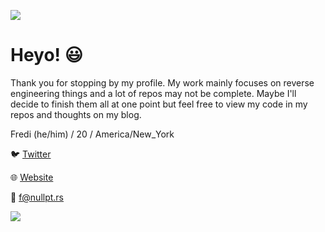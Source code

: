 ![](https://i.imgur.com/4M7IWwP.gif)
# Heyo! 😃
Thank you for stopping by my profile. My work mainly focuses on
reverse engineering things and a lot of repos may not be complete.
Maybe I'll decide to finish them all at one point but feel free to
view my code in my repos and thoughts on my blog.

Fredi (he/him) / 20 / America/New_York

🐦 [Twitter](https://www.twitter.com/blastbots/)

🌐 [Website](https://nullpt.rs/)

📧 f@nullpt.rs

![](https://i.imgur.com/4M7IWwP.gif)
